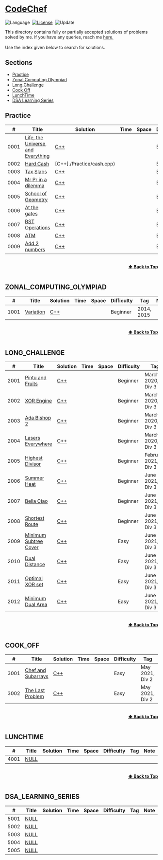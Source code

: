 # [CodeChef](https://www.codechef.com)

![Language](https://img.shields.io/badge/language-Python%20%2F%20Modern%20C++-orange.svg)&nbsp;
[![License](https://img.shields.io/badge/license-MIT-blue.svg)](./LICENSE.md)&nbsp;
![Update](https://img.shields.io/badge/update-weekly-green.svg)&nbsp;

This directory contains fully or partially accepted solutions of problems solved by me. If you have any queries, reach me [here.](https://discuss.codechef.com/u/nimesh_04/)<br>
<br>
Use the index given below to search for solutions.

## Sections

* <a href="#Practice">Practice</a><br>
* <a href="#ZONAL_COMPUTING_OLYMPIAD">Zonal Computing Olympiad</a><br>
* <a href="#LONG_CHALLENGE">Long Challenge</a><br>
* <a href="#COOK_OFF">Cook Off</a><br>
* <a href="#LUNCHTIME">LunchTime</a><br>
* <a href="#DSA_LEARNING_SERIES">DSA Learning Series</a><br>


## Practice
|  #  | Title           |  Solution       |  Time           | Space           | Difficulty    | Tag          | Note| 
|-----|---------------- | --------------- | --------------- | --------------- | ------------- |--------------|-----|
0001 | [Life, the Universe, and Everything](https://www.codechef.com/problems/TEST) | [C++](./Practice/test.cpp) |        |          | Beginner         |||
0002 | [Hard Cash](https://www.codechef.com/problems/CASH) | [C++]./Practice/cash.cpp) |        |          | Beginner         |||
0003 | [Tax Slabs](https://www.codechef.com/problems/SLAB) | [C++](./Practice/slab.cpp) |        |          | Beginner         |||
0004 | [Mr Pr in a dilemma](https://www.codechef.com/problems/ICM2008) | [C++](./Practice/icm2008.cpp) |        |          | Beginner        |||
0005 | [School of Geometry](https://www.codechef.com/problems/SNUG_FIT) | [C++](./Practice/snug_fit.cpp) |        |          | Beginner         |||
0006 | [At the gates](https://www.codechef.com/problems/POPGATES) | [C++](./Practice/popgates.cpp) |        |          | Beginner         |||
0007 | [BST Operations](https://www.codechef.com/problems/BSTOPS) | [C++](./Practice/bstops.cpp) |        |          | Beginner         |||
0008 | [ATM](https://www.codechef.com/problems/HS08TEST) | [C++](./Practice/) |        |          | Beginner         |||
0009 | [Add 2 numbers](https://www.codechef.com/problems/FLOW001) | [C++](./Practice/) |        |          | Beginner         |||

<br/>
<div align="right">
    <b><a href="#Sections">⬆️ Back to Top</a></b>
</div>
<br/>

## ZONAL_COMPUTING_OLYMPIAD
|  #  | Title           |  Solution       |  Time           | Space           | Difficulty    | Tag          | Note| 
|-----|---------------- | --------------- | --------------- | --------------- | ------------- |--------------|-----|
1001 | [Variation](https://www.codechef.com/ZCOPRAC/problems/ZCO15002) | [C++]() |        |          | Beginner | 2014, 2015 ||

<br/>
<div align="right">
    <b><a href="#Sections">⬆️ Back to Top</a></b>
</div>
<br/>

## LONG_CHALLENGE
|  #  | Title           |  Solution       |  Time           | Space           | Difficulty    | Tag          | Note| 
|-----|---------------- | --------------- | --------------- | --------------- | ------------- |--------------|-----|
2001 | [Pintu and Fruits](https://www.codechef.com/MARCH20B/problems/CHPINTU) | [C++](./Long_challenge/chpintu.cpp) |        |          | Beginner         | March 2020, Div 3 ||
2002 | [XOR Engine](https://www.codechef.com/MARCH20B/problems/ENGXOR) | [C++](./Long_challenge/engxor.cpp) |        |          | Beginner         | March 2020, Div 3 ||
2003 | [Ada Bishop 2](https://www.codechef.com/MARCH20B/problems/ADASHOP2) | [C++](/Long_challenge/adashop2.cpp) |        |          | Beginner         | March 2020, Div 3 ||
2004 | [Lasers Everywhere](https://www.codechef.com/MARCH20B/problems/LAZER) | [C++](./Long_challenge/lazer.cpp) |        |          | Beginner         | March 2020, Div 3 ||
2005 | [Highest Divisor](https://www.codechef.com/MARCH20B/problems/) | [C++](./Long_challenge/) |        |          | Beginner         | February 2021, Div 3 ||
2006 | [Summer Heat](https://www.codechef.com/MARCH20B/problems/CHPINTU) | [C++](./Long_challenge/summer_heat.cpp) |        |          | Beginner         | June 2021, Div 3 ||
2007 | [Bella Ciao](https://www.codechef.com/MARCH20B/problems/CHPINTU) | [C++](./Long_challenge/bella_ciao.cpp) |        |          | Beginner         | June 2021, Div 3 ||
2008 | [Shortest Route](https://www.codechef.com/MARCH20B/problems/CHPINTU) | [C++](./Long_challenge/shortest_route.cpp) |        |          | Beginner         | June 2021, Div 3 ||
2009 | [Minimum Subtree Cover](https://www.codechef.com/MARCH20B/problems/CHPINTU) | [C++](./Long_challenge/min_subtree_cover.cpp) |        |          | Easy        | June 2021, Div 3 ||
2010 | [Dual Distance](https://www.codechef.com/MARCH20B/problems/CHPINTU) | [C++](./Long_challenge/dual_dist.cpp) |        |          | Easy        | June 2021, Div 3 ||
2011 | [Optimal XOR set](https://www.codechef.com/MARCH20B/problems/CHPINTU) | [C++](./Long_challenge/optimal_xor_set.cpp) |        |          | Easy         | June 2021, Div 3 ||
2012 | [Minimum Dual Area](https://www.codechef.com/MARCH20B/problems/CHPINTU) | [C++](./Long_challenge/minimum_dual_area.cpp) |        |          | Easy        | June 2021, Div 3 ||

<br/>
<div align="right">
    <b><a href="#Sections">⬆️ Back to Top</a></b>
</div>
<br/>

## COOK_OFF
|  #  | Title           |  Solution       |  Time           | Space           | Difficulty    | Tag          | Note| 
|-----|---------------- | --------------- | --------------- | --------------- | ------------- |--------------|-----|
3001 | [Chef and Subarrays](https://www.codechef.com/problems/CSUBS) | [C++](./Easy/Life_univ_everything.cpp) |        |          | Easy | May 2021, Div 2 ||
3002 | [The Last Problem](https://www.codechef.com/problems/TLAPM) | [C++](./Easy/Life_univ_everything.cpp) |        |          | Easy | May 2021, Div 2 ||

<br/>
<div align="right">
    <b><a href="#Sections">⬆️ Back to Top</a></b>
</div>
<br/>

## LUNCHTIME
|  #  | Title           |  Solution       |  Time           | Space           | Difficulty    | Tag          | Note| 
|-----|---------------- | --------------- | --------------- | --------------- | ------------- |--------------|-----|
4001 | [NULL]() | []() |        |          |          |||

<br/>
<div align="right">
    <b><a href="#Sections">⬆️ Back to Top</a></b>
</div>
<br/>

## DSA_LEARNING_SERIES
|  #  | Title           |  Solution       |  Time           | Space           | Difficulty    | Tag          | Note| 
|-----|---------------- | --------------- | --------------- | --------------- | ------------- |--------------|-----|
5001 | [NULL]() | []() |        |          |          |||
5002 | [NULL]() | []() |        |          |          |||
5003 | [NULL]() | []() |        |          |          |||
5004 | [NULL]() | []() |        |          |          |||
5005 | [NULL]() | []() |        |          |          |||